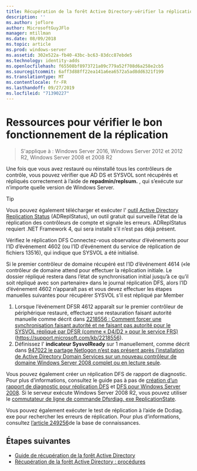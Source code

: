 ```yaml
---
title: Récupération de la forêt Active Directory-vérifier la réplication
description: ''
ms.author: joflore
author: MicrosoftGuyJFlo
manager: mtillman
ms.date: 08/09/2018
ms.topic: article
ms.prod: windows-server
ms.assetid: 302e522a-fb40-43bc-bc63-83dcc87ebde5
ms.technology: identity-adds
ms.openlocfilehash: f65508bf8973721a09c779a52f708d6a258e2cb5
ms.sourcegitcommit: 6aff3d88ff22ea141a6ea6572a5ad8dd6321f199
ms.translationtype: MT
ms.contentlocale: fr-FR
ms.lasthandoff: 09/27/2019
ms.locfileid: "71390227"
---
```

# <a name="resources-to-verify-replication-is-working"></a>Ressources pour vérifier le bon fonctionnement de la réplication 

>S'applique à : Windows Server 2016, Windows Server 2012 et 2012 R2, Windows Server 2008 et 2008 R2

Une fois que vous avez restauré ou réinstallé tous les contrôleurs de contrôle, vous pouvez vérifier que AD DS et SYSVOL sont récupérés et répliqués correctement à l’aide de **repadmin/replsum.** , qui s’exécute sur n’importe quelle version de Windows Server.  
  
> [!TIP]
> Vous pouvez également télécharger et exécuter l' [outil Active Directory Replication Status](https://www.microsoft.com/download/details.aspx?id=30005) (ADReplStatus), un outil gratuit qui surveille l’état de la réplication des contrôleurs de compte et signale les erreurs. ADReplStatus requiert .NET Framework 4, qui sera installé s’il n’est pas déjà présent.  

Vérifiez le réplication DFS Connectez-vous observateur d’événements pour l’ID d’événement 4602 (ou l’ID d’événement du service de réplication de fichiers 13516), qui indique que SYSVOL a été initialisé.  

Si le premier contrôleur de domaine récupéré est l’ID d’événement 4614 («le contrôleur de domaine attend pour effectuer la réplication initiale. Le dossier répliqué restera dans l’état de synchronisation initial jusqu’à ce qu’il soit répliqué avec son partenaire» dans le journal réplication DFS, alors l’ID d’événement 4602 n’apparaît pas et vous devez effectuer les étapes manuelles suivantes pour récupérer SYSVOL s’il est répliqué par Member  

1. Lorsque l’événement DFSR 4612 apparaît sur le premier contrôleur de périphérique restauré, effectuez une restauration faisant autorité manuelle comme décrit dans [2218556 : Comment forcer une synchronisation faisant autorité et ne faisant pas autorité pour le SYSVOL répliqué par DFSR (comme « D4/D2 » pour le service FRS) ](https://support.microsoft.com/kb/2218556) (https://support.microsoft.com/kb/2218556).  
2. Définissez l' **indicateur SysvolReady** sur 1 manuellement, comme décrit dans [947022 le partage Netlogon n’est pas présent après l’installation de Active Directory Domain Services sur un nouveau contrôleur de domaine Windows Server 2008 complet ou en lecture seule](https://support.microsoft.com/kb/947022).  

Vous pouvez également créer un réplication DFS de rapport de diagnostic. Pour plus d’informations, consultez le guide pas à pas de [création d’un rapport de diagnostic pour réplication DFS](https://technet.microsoft.com/library/cc754227.aspx) et [DFS pour Windows Server 2008](https://technet.microsoft.com/library/cc732863\(WS.10\).aspx). Si le serveur exécute Windows Server 2008 R2, vous pouvez utiliser le [commutateur de ligne de commande Dfsrdiag. exe ReplicationState](http://blogs.technet.com/b/filecab/archive/2009/05/28/dfsrdiag-exe-replicationstate-what-s-dfsr-up-to.aspx).  

Vous pouvez également exécuter le test de réplication à l’aide de Dcdiag. exe pour rechercher les erreurs de réplication. Pour plus d’informations, consultez [l’article 249256](https://support.microsoft.com/kb/249256)de la base de connaissances.

## <a name="next-steps"></a>Étapes suivantes

- [Guide de récupération de la forêt Active Directory](AD-Forest-Recovery-Guide.md)
- [Récupération de la forêt Active Directory : procédures](AD-Forest-Recovery-Procedures.md)
